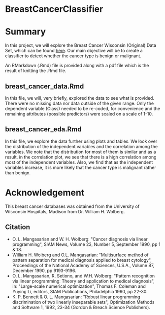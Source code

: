 # BreastCancerClassifier  


# Summary 

In this project, we will explore the Breast Cancer Wisconsin (Original) Data Set, which can be found [here](https://archive.ics.uci.edu/ml/datasets/Breast+Cancer+Wisconsin+%28Original%29). Our main objective will be to create a classifier to detect whether the cancer type is benign or malignant.  

An RMarkdown (.Rmd) file is provided along with a pdf file which is the result of knitting the .Rmd file. 

## breast_cancer_data.Rmd  

In this file, we will, very briefly, explored the data to see what is provided. There were no missing data nor data outside of the given range. Only the dependent variable (Class) needed to be re-coded, for convenience and the remaining attributes (possible predictors) were scaled on a scale of 1-10.  

## breast_cancer_eda.Rmd  

In this file, we explore the data further using plots and tables. We look over the distribution of the independent variables and the correlation among the variables. We note that the distribution for most of them is similar and as a result, in the correlation plot, we see that there is a high correlation among most of the independent variables. Also, we find that as the independent variables increase, it is more likely that the cancer type is malignant rather than benign. 

# Acknowledgement  

This breast cancer databases was obtained from the University of Wisconsin Hospitals, Madison from Dr. William H. Wolberg.  

## Citation

* O. L. Mangasarian and W. H. Wolberg: "Cancer diagnosis via linear programming", SIAM News, Volume 23, Number 5, September 1990, pp 1 & 18. 
* William H. Wolberg and O.L. Mangasarian: "Multisurface method of pattern separation for medical diagnosis applied to breast cytology", Proceedings of the National Academy of Sciences, U.S.A., Volume 87, December 1990, pp 9193-9196.  
* O. L. Mangasarian, R. Setiono, and W.H. Wolberg: "Pattern recognition via linear programming: Theory and application to medical diagnosis", in: "Large-scale numerical optimization", Thomas F. Coleman and Yuying Li, editors, SIAM Publications, Philadelphia 1990, pp 22-30.  
* K. P. Bennett & O. L. Mangasarian: "Robust linear programming discrimination of two linearly inseparable sets", Optimization Methods and Software 1, 1992, 23-34 (Gordon & Breach Science Publishers).

